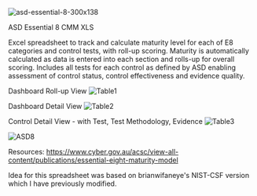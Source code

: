 ![asd-essential-8-300x138](https://user-images.githubusercontent.com/13479057/228097828-eebfa6a7-cde1-4253-81f9-60ecc8bed4e3.png)

ASD Essential 8 CMM XLS

Excel spreadsheet to track and calculate maturity level for each of E8 categories and control tests, with roll-up scoring. Maturity is automatically calculated as data is entered into each section and rolls-up for overall scoring. Includes all tests for each control as defined by ASD enabling assessment of control status, control effectiveness and evidence quality.

Dashboard Roll-up View
![Table1](https://user-images.githubusercontent.com/13479057/228134127-a7d57c65-34a0-4085-ae80-6a0725fb18c0.png)

Dashboard Detail View
![Table2](https://user-images.githubusercontent.com/13479057/228134134-ff209c57-c9ab-42e6-b393-f89577512f98.png)

Control Detail View - with Test, Test Methodology, Evidence
![Table3](https://user-images.githubusercontent.com/13479057/228134154-384926f1-5392-4640-83f3-ba6640e46ee5.png)



![ASD8](https://user-images.githubusercontent.com/13479057/228097707-451a37ca-7541-4dbc-91c9-5ec34f917137.png)

Resources: https://www.cyber.gov.au/acsc/view-all-content/publications/essential-eight-maturity-model

Idea for this spreadsheet was based on brianwifaneye's NIST-CSF version which I have previously modified.
